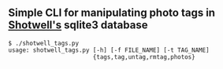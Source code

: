 ## Simple CLI for manipulating photo tags in [Shotwell's](https://wiki.gnome.org/Apps/Shotwell) sqlite3 database

```
$ ./shotwell_tags.py 
usage: shotwell_tags.py [-h] [-f FILE_NAME] [-t TAG_NAME]
                        {tags,tag,untag,rmtag,photos}
```
